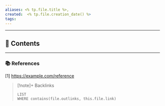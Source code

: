 ```yaml
---
aliases: <% tp.file.title %>,
created:  <% tp.file.creation_date() %>
tags:
---
```


---
## 🤔 Contents



---
### 📚 References

[1] https://example.com/reference

> [!note]+ Backlinks
> 
> ```dataview
> LIST
> WHERE contains(file.outlinks, this.file.link)
> ```
